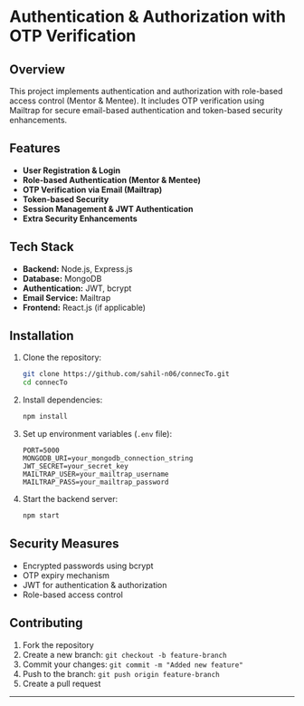 # Authentication & Authorization with OTP Verification

## Overview
This project implements authentication and authorization with role-based access control (Mentor & Mentee). It includes OTP verification using Mailtrap for secure email-based authentication and token-based security enhancements.

## Features
- **User Registration & Login**
- **Role-based Authentication (Mentor & Mentee)**
- **OTP Verification via Email (Mailtrap)**
- **Token-based Security**
- **Session Management & JWT Authentication**
- **Extra Security Enhancements**

## Tech Stack
- **Backend:** Node.js, Express.js
- **Database:** MongoDB
- **Authentication:** JWT, bcrypt
- **Email Service:** Mailtrap
- **Frontend:** React.js (if applicable)

## Installation

1. Clone the repository:
   ```bash
   git clone https://github.com/sahil-n06/connecTo.git
   cd connecTo
   ```
2. Install dependencies:
   ```bash
   npm install
   ```
3. Set up environment variables (`.env` file):
   ```env
   PORT=5000
   MONGODB_URI=your_mongodb_connection_string
   JWT_SECRET=your_secret_key
   MAILTRAP_USER=your_mailtrap_username
   MAILTRAP_PASS=your_mailtrap_password
   ```
4. Start the backend server:
   ```bash
   npm start
   ```

## Security Measures
- Encrypted passwords using bcrypt
- OTP expiry mechanism
- JWT for authentication & authorization
- Role-based access control

## Contributing
1. Fork the repository
2. Create a new branch: `git checkout -b feature-branch`
3. Commit your changes: `git commit -m "Added new feature"`
4. Push to the branch: `git push origin feature-branch`
5. Create a pull request



---

